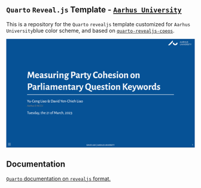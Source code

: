 ## `Quarto` `Reveal.js` Template - [`Aarhus University`](https://international.au.dk)


This is a repository for the `Quarto` `revealjs` template customized for `Aarhus University`blue color scheme, and based on [`quarto-revealjs-coeos`](https://github.com/mcanouil/quarto-revealjs-coeos). 

![](aarhus-template.png)

## Documentation

[`Quarto` documentation on `revealjs` format.](https://quarto.org/docs/presentations/revealjs/)
